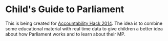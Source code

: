 # Child's Guide to Parliament

This is being created for [Accountability Hack 2014](https://www.parliamentweek.org/event/accountability-hack/). The idea is to combine some educational material with real time data to give children a better idea about how Parliament works and to learn about their MP.
